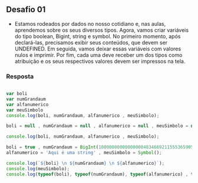 ## Desafio 01

- Estamos rodeados por dados no nosso cotidiano e, nas aulas, aprendemos sobre os seus diversos tipos. Agora, vamos criar variáveis do tipo boolean, Bigint, string e symbol. No primeiro momento, após declará-las, precisamos exibir seus conteúdos, que devem ser UNDEFINED. Em seguida, vamos deixar essas variáveis com valores nulos e imprimir. Por fim, cada uma deve receber um dos tipos como atribuição e os seus respectivos valores devem ser impressos na tela.

### Resposta

````js

var boli
var numGrandaum
var alfanumerico
var meuSimbolo
console.log(boli, numGrandaum, alfanumerico , meuSimbolo);

boli = null , numGrandaum = null , alfanumerico = null , meuSimbolo = null;

console.log(boli, numGrandaum, alfanumerico , meuSimbolo);

boli = true , numGrandaum = BigInt(1000000000000000048346692115553659057528394845890514255872) ;
alfanumerico = 'Aqui é uma string' , meuSimbolo = Symbol();

console.log(`${boli} \n ${numGrandaum} \n ${alfanumerico}`);
console.log(meuSimbolo);
console.log(typeof(boli), typeof(numGrandaum), typeof(alfanumerico) , typeof(meuSimbolo));

````
